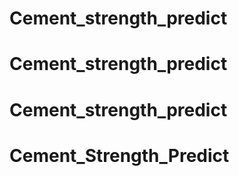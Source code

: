 # Cement_strength_predict
# Cement_strength_predict
# Cement_strength_predict
# Cement_Strength_Predict
